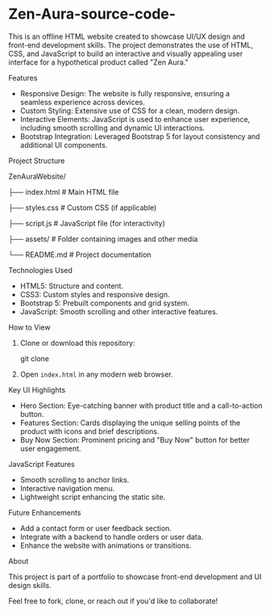 # Zen-Aura-source-code-

This is an offline HTML website created to showcase UI/UX design and front-end development skills. The project demonstrates the use of HTML, CSS, and JavaScript 
to build an interactive and visually appealing user interface for a hypothetical product called "Zen Aura."

Features

- Responsive Design: The website is fully responsive, ensuring a seamless experience across devices.
- Custom Styling: Extensive use of CSS for a clean, modern design.
- Interactive Elements: JavaScript is used to enhance user experience, including smooth scrolling and dynamic UI interactions.
- Bootstrap Integration: Leveraged Bootstrap 5 for layout consistency and additional UI components.



Project Structure

ZenAuraWebsite/

├── index.html         # Main HTML file

├── styles.css         # Custom CSS (if applicable)

├── script.js          # JavaScript file (for interactivity)

├── assets/            # Folder containing images and other media

└── README.md          # Project documentation


Technologies Used

- HTML5: Structure and content.
- CSS3: Custom styles and responsive design.
- Bootstrap 5: Prebuilt components and grid system.
- JavaScript: Smooth scrolling and other interactive features.

How to View

1. Clone or download this repository:
   
   git clone 
  
2. Open `index.html` in any modern web browser.


Key UI Highlights

- Hero Section: Eye-catching banner with product title and a call-to-action button.
- Features Section: Cards displaying the unique selling points of the product with icons and brief descriptions.
- Buy Now Section: Prominent pricing and "Buy Now" button for better user engagement.

JavaScript Features

- Smooth scrolling to anchor links.
- Interactive navigation menu.
- Lightweight script enhancing the static site.

Future Enhancements

- Add a contact form or user feedback section.
- Integrate with a backend to handle orders or user data.
- Enhance the website with animations or transitions.

About

This project is part of a portfolio to showcase front-end development and UI design skills.

Feel free to fork, clone, or reach out if you'd like to collaborate!
